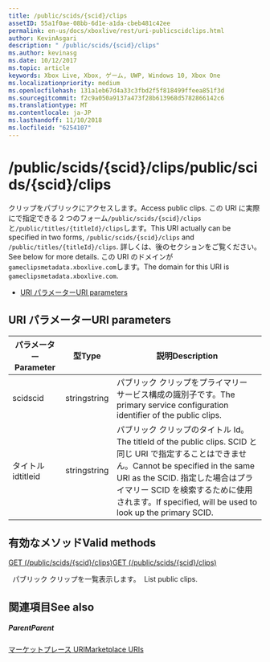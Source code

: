 ```yaml
---
title: /public/scids/{scid}/clips
assetID: 55a1f0ae-08bb-6d1e-a1da-cbeb481c42ee
permalink: en-us/docs/xboxlive/rest/uri-publicscidclips.html
author: KevinAsgari
description: " /public/scids/{scid}/clips"
ms.author: kevinasg
ms.date: 10/12/2017
ms.topic: article
keywords: Xbox Live, Xbox, ゲーム, UWP, Windows 10, Xbox One
ms.localizationpriority: medium
ms.openlocfilehash: 131a1eb67d4a33c3fbd2f5f818499ffeea851f3d
ms.sourcegitcommit: f2c9a050a9137a473f28b613968d5782866142c6
ms.translationtype: MT
ms.contentlocale: ja-JP
ms.lasthandoff: 11/10/2018
ms.locfileid: "6254107"
---
```

# <a name="publicscidsscidclips"></a><span data-ttu-id="e04d2-104">/public/scids/{scid}/clips</span><span class="sxs-lookup"><span data-stu-id="e04d2-104">/public/scids/{scid}/clips</span></span>
<span data-ttu-id="e04d2-105">クリップをパブリックにアクセスします。</span><span class="sxs-lookup"><span data-stu-id="e04d2-105">Access public clips.</span></span> <span data-ttu-id="e04d2-106">この URI に実際にで指定できる 2 つのフォーム`/public/scids/{scid}/clips`と`/public/titles/{titleId}/clips`します。</span><span class="sxs-lookup"><span data-stu-id="e04d2-106">This URI actually can be specified in two forms, `/public/scids/{scid}/clips` and `/public/titles/{titleId}/clips`.</span></span> <span data-ttu-id="e04d2-107">詳しくは、後のセクションをご覧ください。</span><span class="sxs-lookup"><span data-stu-id="e04d2-107">See below for more details.</span></span> <span data-ttu-id="e04d2-108">この URI のドメインが`gameclipsmetadata.xboxlive.com`します。</span><span class="sxs-lookup"><span data-stu-id="e04d2-108">The domain for this URI is `gameclipsmetadata.xboxlive.com`.</span></span>
 
  * [<span data-ttu-id="e04d2-109">URI パラメーター</span><span class="sxs-lookup"><span data-stu-id="e04d2-109">URI parameters</span></span>](#ID4E1)
 
<a id="ID4E1"></a>

 
## <a name="uri-parameters"></a><span data-ttu-id="e04d2-110">URI パラメーター</span><span class="sxs-lookup"><span data-stu-id="e04d2-110">URI parameters</span></span>
 
| <span data-ttu-id="e04d2-111">パラメーター</span><span class="sxs-lookup"><span data-stu-id="e04d2-111">Parameter</span></span>| <span data-ttu-id="e04d2-112">型</span><span class="sxs-lookup"><span data-stu-id="e04d2-112">Type</span></span>| <span data-ttu-id="e04d2-113">説明</span><span class="sxs-lookup"><span data-stu-id="e04d2-113">Description</span></span>| 
| --- | --- | --- | 
| <span data-ttu-id="e04d2-114">scid</span><span class="sxs-lookup"><span data-stu-id="e04d2-114">scid</span></span>| <span data-ttu-id="e04d2-115">string</span><span class="sxs-lookup"><span data-stu-id="e04d2-115">string</span></span>| <span data-ttu-id="e04d2-116">パブリック クリップをプライマリー サービス構成の識別子です。</span><span class="sxs-lookup"><span data-stu-id="e04d2-116">The primary service configuration identifier of the public clips.</span></span>| 
| <span data-ttu-id="e04d2-117">タイトル id</span><span class="sxs-lookup"><span data-stu-id="e04d2-117">titleid</span></span>| <span data-ttu-id="e04d2-118">string</span><span class="sxs-lookup"><span data-stu-id="e04d2-118">string</span></span>| <span data-ttu-id="e04d2-119">パブリック クリップのタイトル Id。</span><span class="sxs-lookup"><span data-stu-id="e04d2-119">The titleId of the public clips.</span></span> <span data-ttu-id="e04d2-120">SCID と同じ URI で指定することはできません。</span><span class="sxs-lookup"><span data-stu-id="e04d2-120">Cannot be specified in the same URI as the SCID.</span></span> <span data-ttu-id="e04d2-121">指定した場合はプライマリー SCID を検索するために使用されます。</span><span class="sxs-lookup"><span data-stu-id="e04d2-121">If specified, will be used to look up the primary SCID.</span></span>| 
  
<a id="ID4E6B"></a>

 
## <a name="valid-methods"></a><span data-ttu-id="e04d2-122">有効なメソッド</span><span class="sxs-lookup"><span data-stu-id="e04d2-122">Valid methods</span></span>

[<span data-ttu-id="e04d2-123">GET (/public/scids/{scid}/clips)</span><span class="sxs-lookup"><span data-stu-id="e04d2-123">GET (/public/scids/{scid}/clips)</span></span>](uri-publicscidclipsget.md)

<span data-ttu-id="e04d2-124">&nbsp;&nbsp;パブリック クリップを一覧表示します。</span><span class="sxs-lookup"><span data-stu-id="e04d2-124">&nbsp;&nbsp;List public clips.</span></span>
 
<a id="ID4EJC"></a>

 
## <a name="see-also"></a><span data-ttu-id="e04d2-125">関連項目</span><span class="sxs-lookup"><span data-stu-id="e04d2-125">See also</span></span>
 
<a id="ID4ELC"></a>

 
##### <a name="parent"></a><span data-ttu-id="e04d2-126">Parent</span><span class="sxs-lookup"><span data-stu-id="e04d2-126">Parent</span></span> 

[<span data-ttu-id="e04d2-127">マーケットプレース URI</span><span class="sxs-lookup"><span data-stu-id="e04d2-127">Marketplace URIs</span></span>](../marketplace/atoc-reference-marketplace.md)

   